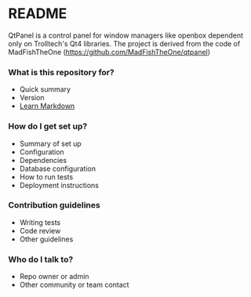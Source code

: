 # README #

QtPanel is a control panel for window managers like openbox dependent only on Trolltech's Qt4 libraries. The project is derived from the code of MadFishTheOne (https://github.com/MadFishTheOne/qtpanel)

### What is this repository for? ###

* Quick summary
* Version
* [Learn Markdown](https://bitbucket.org/tutorials/markdowndemo)

### How do I get set up? ###

* Summary of set up
* Configuration
* Dependencies
* Database configuration
* How to run tests
* Deployment instructions

### Contribution guidelines ###

* Writing tests
* Code review
* Other guidelines

### Who do I talk to? ###

* Repo owner or admin
* Other community or team contact